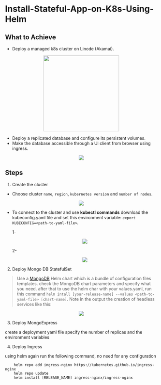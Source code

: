 # Install-Stateful-App-on-K8s-Using-Helm

## What to Achieve 
- Deploy a managed k8s cluster on Linode (Akamai).

<p align="center">
  <img src="https://github.com/AbdelrhmanAmen/Install-Stateful-App-on-K8s-Using-Helm/assets/73068684/228305d2-34e9-4d48-9f12-c3e4348ee526"height="250"/>
</p>

- Deploy a replicated database and configure its persistent volumes.
- Make the database accessible through a UI client from browser using ingress.

<p align="center">
  <img src="https://github.com/AbdelrhmanAmen/Install-Stateful-App-on-K8s-Using-Helm/assets/73068684/809017c0-69cd-4ac3-a634-1a4f9c623f97"/>
</p>

## Steps
1) Create the cluster

- Choose cluster `name`, `region`, `kubernetes version` and `number of nodes`.
<div align=center>
<img src="https://github.com/AbdelrhmanAmen/Install-Stateful-App-on-K8s-Using-Helm/assets/73068684/afe4b394-e407-4992-aaaa-69d0958f5e76"/>
 </div>

- To connect to the cluster and use **kubectl commands** download the kubeconfig.yaml file and set this environment variable: `export KUBECONFIG=<path-to-yaml-file>`.
 
   1- <div align=center>
    <img src="https://github.com/AbdelrhmanAmen/Install-Stateful-App-on-K8s-Using-Helm/assets/73068684/cd43ac04-9dee-4a04-a5a1-2f628587aef5"/>
     </div>

    2- <div align=center >
    <img src="https://github.com/AbdelrhmanAmen/Install-Stateful-App-on-K8s-Using-Helm/assets/73068684/f0103b5c-ed87-4ef5-af35-f03f4284cbbb"/>
     </div>

2) Deploy Mongo DB StatefulSet
  > Use a [MongoDB](https://github.com/bitnami/charts/tree/main/bitnami/mongodb) Helm chart which is a bundle of configuration files templates.
  > check the MongoDB chart parameters and specify what you need.
  > after that to use the helm char with your values.yaml, run this command `helm intall [your-release-name] --values <path-to-yaml-file> [chart-name]`.
  Note in the output the creation of headless services like this:
  
 <div align=center >
    <img src="https://github.com/AbdelrhmanAmen/Install-Stateful-App-on-K8s-Using-Helm/assets/73068684/532d0238-f734-49f5-819f-9b6c8a9beb4f"/>
  </div>
     
3) Deploy MongoExpress

create a deployment yaml file specify the number of replicas and the environment variables
    
4) Deploy Ingress

using helm again run the following command, no need for any configuration
  ```
      helm repo add ingress-nginx https://kubernetes.github.io/ingress-nginx
      helm repo update
      helm install [RELEASE_NAME] ingress-nginx/ingress-nginx
  ```
